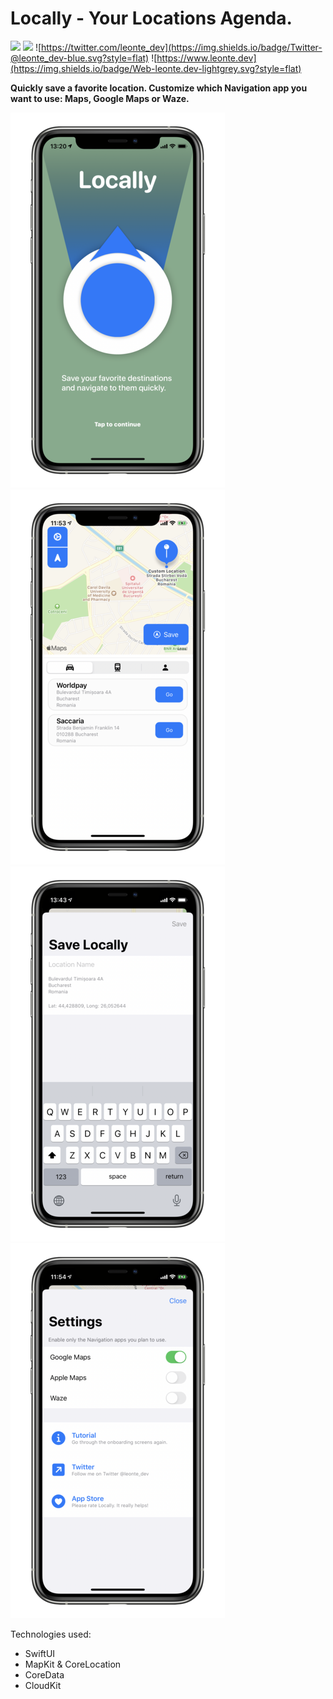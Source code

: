 # Locally - Your Locations Agenda.
![](https://img.shields.io/badge/iOS-13.0+-red.svg)
![](https://img.shields.io/badge/Swift-5.1-brightgreen.svg)
![https://twitter.com/leonte_dev](https://img.shields.io/badge/Twitter-@leonte_dev-blue.svg?style=flat)
![https://www.leonte.dev](https://img.shields.io/badge/Web-leonte.dev-lightgrey.svg?style=flat)

**Quickly save a favorite location. 
Customize which Navigation app you want to use: Maps, Google Maps or Waze.**

![](onboard_s.png) ![](main_s.png) ![](add_s.png) ![](settings_s.png)

Technologies used: 
- SwiftUI
- MapKit & CoreLocation
- CoreData
- CloudKit